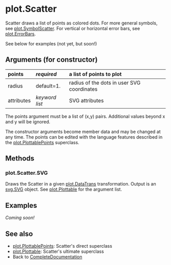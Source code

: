 # plot.Scatter #

Scatter draws a list of points as colored dots.  For more general symbols, see [plot.SymbolScatter](plotSymbolScatter.md).  For vertical or horizontal error bars, see [plot.ErrorBars](plotErrorBars.md).

See below for examples (not yet, but soon!)

## Arguments (for constructor) ##

| points | _required_ | a list of points to plot |
|:-------|:-----------|:-------------------------|
| radius | default=1. | radius of the dots in user SVG coordinates |
| attributes | _keyword list_ | SVG attributes |

The points argument must be a list of (x,y) pairs.  Additional values beyond x and y will be ignored.

The constructor arguments become member data and may be changed at any time. The points can be edited with the language features described in the [plot.PlottablePoints](plotPlottablePoints.md) superclass.

## Methods ##

### plot.Scatter.SVG ###

Draws the Scatter in a given [plot.DataTrans](plotDataTrans.md) transformation. Output is an [svg.SVG](svgSVG.md) object. See [plot.Plottable](plotPlottable.md) for the argument list.

## Examples ##

_Coming soon!_

## See also ##

  * [plot.PlottablePoints](plotPlottablePoints.md): Scatter's direct superclass
  * [plot.Plottable](plotPlottable.md): Scatter's ultimate superclass
  * Back to [CompleteDocumentation](CompleteDocumentation.md)